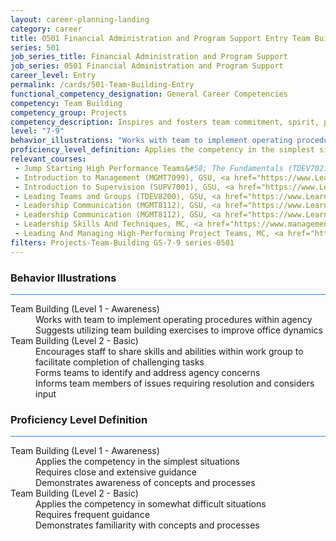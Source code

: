 ```yaml
---
layout: career-planning-landing
category: career
title: 0501 Financial Administration and Program Support Entry Team Building
series: 501
job_series_title: Financial Administration and Program Support
job_series: 0501 Financial Administration and Program Support
career_level: Entry
permalink: /cards/501-Team-Building-Entry
functional_competency_designation: General Career Competencies
competency: Team Building
competency_group: Projects
competency_description: Inspires and fosters team commitment, spirit, pride, and trust; facilitates cooperation and motivates team members to accomplish group goals
level: "7-9"
behavior_illustrations: "Works with team to implement operating procedures within agency ? Suggests utilizing team building exercises to improve office dynamics ? Encourages staff to share skills and abilities within work group to facilitate completion of challenging tasks ? Forms teams to identify and address agency concerns ? Informs team members of issues requiring resolution and considers input"
proficiency_level_definition: Applies the competency in the simplest situations ? Requires close and extensive guidance ? Demonstrates awareness of concepts and processes ? Applies the competency in somewhat difficult situations ? Requires frequent guidance ? Demonstrates familiarity with concepts and processes 
relevant_courses: 
 - Jump Starting High Performance Teams&#58; The Fundamentals (TDEV7021), GSU, <a href="https://www.LearnAtGSUSA.com/TDEV7021">https://www.LearnAtGSUSA.com/TDEV7021</a>
 - Introduction to Management (MGMT7099), GSU, <a href="https://www.LearnAtGSUSA.com/MGMT7099">https://www.LearnAtGSUSA.com/MGMT7099</a>
 - Introduction to Supervision (SUPV7001), GSU, <a href="https://www.LearnAtGSUSA.com/SUPV7001">https://www.LearnAtGSUSA.com/SUPV7001</a>
 - Leading Teams and Groups (TDEV8200), GSU, <a href="https://www.LearnAtGSUSA.com/TDEV8200">https://www.LearnAtGSUSA.com/TDEV8200</a>
 - Leadership Communication (MGMT8112), GSU, <a href="https://www.LearnAtGSUSA.com/MGMT8112">https://www.LearnAtGSUSA.com/MGMT8112</a>
 - Leadership Communication (MGMT8112), GSU, <a href="https://www.LearnAtGSUSA.com/MGMT8116">https://www.LearnAtGSUSA.com/MGMT8116</a>
 - Leadership Skills And Techniques, MC, <a href="https://www.managementconcepts.com/course/id/4001?utm_source=CFOportal&utm_medium=listing&utm_campaign=CFOTTEP&utm_id=23FM">https://www.managementconcepts.com/course/id/4001?utm_source=CFOportal&utm_medium=listing&utm_campaign=CFOTTEP&utm_id=23FM</a>
 - Leading And Managing High-Performing Project Teams, MC, <a href="https://www.managementconcepts.com/course/id/6183?utm_source=CFOportal&utm_medium=listing&utm_campaign=CFOTTEP&utm_id=23FM">https://www.managementconcepts.com/course/id/6183?utm_source=CFOportal&utm_medium=listing&utm_campaign=CFOTTEP&utm_id=23FM</a>
filters: Projects-Team-Building GS-7-9 series-0501
---
```


<div class="desktop:grid-col-6 margin-y-3">
  <div class="border-top-2 bg-white padding-3 shadow-5 height-full members-hover border-1px button-border border-top-blue radius-lg card-text-color">
    <h3>Behavior Illustrations</h3>
    <hr style="background-color: #2680EB !important;"/>
    <dl class="text-base card-content-color"><dt>Team Building (Level 1 - Awareness)</dt><dd>Works with team to implement operating procedures within agency </dd><dd> Suggests utilizing team building exercises to improve office dynamics</dd><dt>Team Building (Level 2 - Basic)</dt><dd>Encourages staff to share skills and abilities within work group to facilitate completion of challenging tasks </dd><dd> Forms teams to identify and address agency concerns </dd><dd> Informs team members of issues requiring resolution and considers input</dd></dl>
  </div>
</div>
<div class="desktop:grid-col-6 margin-y-3">
  <div class="border-top-2 bg-white padding-3 shadow-5 height-full members-hover border-1px button-border border-top-blue radius-lg card-text-color">
    <h3>Proficiency Level Definition</h3>
     <hr style="background-color: #2680EB !important;"/>
    <dl class="text-base card-content-color"><dt>Team Building (Level 1 - Awareness)</dt><dd>Applies the competency in the simplest situations </dd><dd> Requires close and extensive guidance </dd><dd> Demonstrates awareness of concepts and processes</dd><dt>Team Building (Level 2 - Basic)</dt><dd>Applies the competency in somewhat difficult situations </dd><dd> Requires frequent guidance </dd><dd> Demonstrates familiarity with concepts and processes </dd></dl>
  </div>
</div>